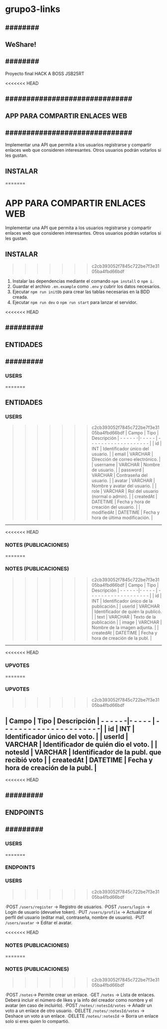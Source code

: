 # grupo3-links

## ######## ##
## WeShare! ##
## ######## ##

Proyecto final HACK A BOSS JSB25RT

<<<<<<< HEAD
## ############################## ##
## APP PARA COMPARTIR ENLACES WEB ##
## ############################## ##

Implementar una API que permita a los usuarios registrarse y compartir enlaces web que consideren interesantes. Otros usuarios podrán votarlos si les gustan.

## INSTALAR ##
=======
# APP PARA COMPARTIR ENLACES WEB

Implementar una API que permita a los usuarios registrarse y compartir enlaces web que consideren interesantes. Otros usuarios podrán votarlos si les gustan.

## INSTALAR
>>>>>>> c2cb393052f7845c722be7f3e3105ba4fbd66bdf
 
1. Instalar las dependencias mediante el comando `npm install` o `npm i`.
2. Guardar el archivo `.en.example` como `.env` y cubrir los datos necesarios.
3. Ejecutar `npm run initDb` para crear las tablas necesarias en la BDD creada.
4. Ejecutar `npm run dev` o `npm run start` para lanzar el servidor.

<<<<<<< HEAD
## ######### ##
## ENTIDADES ##
## ######### ##

### USERS ###

=======
## ENTIDADES

### USERS
>>>>>>> c2cb393052f7845c722be7f3e3105ba4fbd66bdf
|    Campo   |   Tipo   |             Descripción
| - - - - - -|- - - - - | - - - - - - - - - - - - - - - - - - - |
| id         | INT      | Identificador único del usuario.      |
| email      | VARCHAR  | Dirección de correo electrónico.      |
| username   | VARCHAR  | Nombre de usuario.                    |
| password   | VARCHAR  | Contraseña del usuario.               |
| avatar     | VARCHAR  | Nombre y avatar del usuario.          |
| role       | VARCHAR  | Rol del usuario (normal o admin).     |
| createdAt  | DATETIME | Fecha y hora de creación del usuario. |
| modifiedAt | DATETIME | Fecha y hora de última modificación.  |
-----------------------------------------------------------------

<<<<<<< HEAD
### NOTES (PUBLICACIONES) ###

=======
### NOTES (PUBLICACIONES)
>>>>>>> c2cb393052f7845c722be7f3e3105ba4fbd66bdf
|    Campo   |   Tipo   |             Descripción
| - - - - - -|- - - - - | - - - - - - - - - - - - - - - - - - - |
| id         | INT      | Identificador único de la publicación.|
| userId     | VARCHAR  | Identificador de quién la publicó.    |
| text       | VARCHAR  | Texto de la publicación               |
| image      | VARCHAR  | Nombre de la imagen adjunta.          |
| createdAt  | DATETIME | Fecha y hora de creación de la publ.  |
-----------------------------------------------------------------

<<<<<<< HEAD
### UPVOTES ###
=======
### UPVOTES
>>>>>>> c2cb393052f7845c722be7f3e3105ba4fbd66bdf

|    Campo   |   Tipo   |                Descripción
| - - - - - -|- - - - - | - - - - - - - - - - - - - - - - - - - - - -|
| id         | INT      | Identificador único del voto.              |
| userId     | VARCHAR  | Identificador de quién dio el voto.        |
| notesId    | VARCHAR  | Identificador de la publ. que recibió voto |
| createdAt  | DATETIME | Fecha y hora de creación de la publ.       |
----------------------------------------------------------------------

<<<<<<< HEAD
## ######### ##
## ENDPOINTS ##
## ######### ##

### USERS ###
=======
### ENDPOINTS 
### USERS
>>>>>>> c2cb393052f7845c722be7f3e3105ba4fbd66bdf

·POST `/users/register` -> Registro de usuarios.
·POST `/users/login` -> Login de usuario (devuelve token).
·PUT `/users/profile` -> Actualizar el perfil del usuario (editar mail, contraseña, nombre de usuario).
·PUT `/users/avatar` -> Editar el avatar.

<<<<<<< HEAD
### NOTES (PUBLICACIONES) ###
=======
### NOTES (PUBLICACIONES)
>>>>>>> c2cb393052f7845c722be7f3e3105ba4fbd66bdf

·POST `/notes`-> Permite crear un enlace.
·GET `/notes` -> Lista de enlaces. Deberá incluir el número de likes y la info del creador como nombre y el avatar (en caso de incluirlo).
·POST `/notes/:notesId/votes` -> Añadir un voto a un enlace de otro usuario.
·DELETE `/notes/:notesId/votes` -> Deshace un voto a un enlace.
·DELETE `/notes/:notesId` -> Borra un enlace solo si eres quien lo compartió.